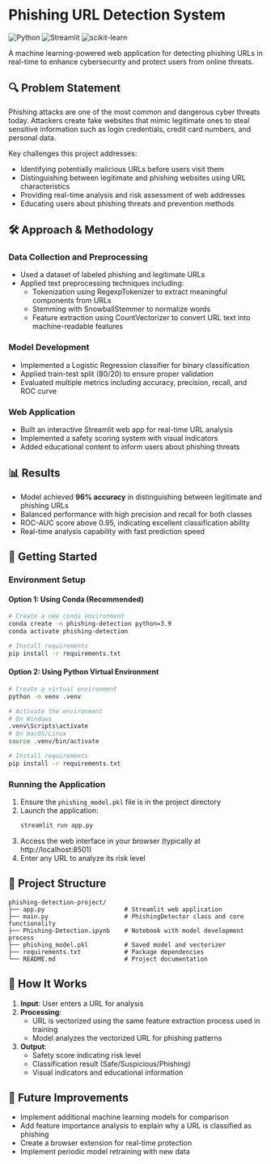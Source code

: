 # Phishing URL Detection System

![Python](https://img.shields.io/badge/Python-3.8+-blue.svg)
![Streamlit](https://img.shields.io/badge/Streamlit-1.10+-red.svg)
![scikit-learn](https://img.shields.io/badge/scikit--learn-1.0+-green.svg)

A machine learning-powered web application for detecting phishing URLs in real-time to enhance cybersecurity and protect users from online threats.

## 🔍 Problem Statement

Phishing attacks are one of the most common and dangerous cyber threats today. Attackers create fake websites that mimic legitimate ones to steal sensitive information such as login credentials, credit card numbers, and personal data.

Key challenges this project addresses:
- Identifying potentially malicious URLs before users visit them
- Distinguishing between legitimate and phishing websites using URL characteristics
- Providing real-time analysis and risk assessment of web addresses
- Educating users about phishing threats and prevention methods

## 🛠️ Approach & Methodology

### Data Collection and Preprocessing
- Used a dataset of labeled phishing and legitimate URLs
- Applied text preprocessing techniques including:
  - Tokenization using RegexpTokenizer to extract meaningful components from URLs
  - Stemming with SnowballStemmer to normalize words
  - Feature extraction using CountVectorizer to convert URL text into machine-readable features

### Model Development
- Implemented a Logistic Regression classifier for binary classification
- Applied train-test split (80/20) to ensure proper validation
- Evaluated multiple metrics including accuracy, precision, recall, and ROC curve

### Web Application
- Built an interactive Streamlit web app for real-time URL analysis
- Implemented a safety scoring system with visual indicators
- Added educational content to inform users about phishing threats

## 📊 Results

- Model achieved **96% accuracy** in distinguishing between legitimate and phishing URLs
- Balanced performance with high precision and recall for both classes
- ROC-AUC score above 0.95, indicating excellent classification ability
- Real-time analysis capability with fast prediction speed

## 🚀 Getting Started

### Environment Setup

#### Option 1: Using Conda (Recommended)
```bash
# Create a new conda environment
conda create -n phishing-detection python=3.9
conda activate phishing-detection

# Install requirements
pip install -r requirements.txt
```

#### Option 2: Using Python Virtual Environment
```bash
# Create a virtual environment
python -m venv .venv

# Activate the environment
# On Windows
.venv\Scripts\activate
# On macOS/Linux
source .venv/bin/activate

# Install requirements
pip install -r requirements.txt
```

### Running the Application

1. Ensure the `phishing_model.pkl` file is in the project directory
2. Launch the application:
   ```bash
   streamlit run app.py
   ```
3. Access the web interface in your browser (typically at http://localhost:8501)
4. Enter any URL to analyze its risk level

## 📂 Project Structure

```
phishing-detection-project/
├── app.py                      # Streamlit web application
├── main.py                     # PhishingDetector class and core functionality
├── Phishing-Detection.ipynb    # Notebook with model development process
├── phishing_model.pkl          # Saved model and vectorizer
├── requirements.txt            # Package dependencies
└── README.md                   # Project documentation
```

## 🔗 How It Works

1. **Input**: User enters a URL for analysis
2. **Processing**: 
   - URL is vectorized using the same feature extraction process used in training
   - Model analyzes the vectorized URL for phishing patterns
3. **Output**:
   - Safety score indicating risk level
   - Classification result (Safe/Suspicious/Phishing)
   - Visual indicators and educational information

## 🔮 Future Improvements

- Implement additional machine learning models for comparison
- Add feature importance analysis to explain why a URL is classified as phishing
- Create a browser extension for real-time protection
- Implement periodic model retraining with new data


